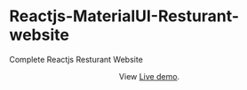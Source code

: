# Reactjs-MaterialUI-Resturant-website
Complete Reactjs Resturant Website 
<p align="center">
  View <a href="https://65b8db67c6c2f8d17ebb11e4--imdb-clone-0.netlify.app/">Live demo</a>.
 </p>